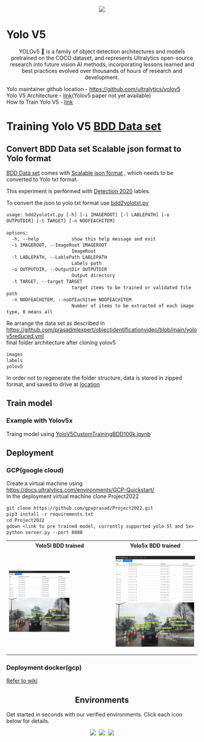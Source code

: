 <div align="center">
  <p>
    <a align="center" href="https://ultralytics.com/yolov5" target="_blank">
      <img width="850" src="https://github.com/ultralytics/assets/raw/master/yolov5/v62/splash_readme.png"></a>
  </p>
</div>

# Yolo V5 

<div align="center">
YOLOv5 🚀 is a family of object detection architectures and models pretrained on the COCO dataset, and represents Ultralytics open-source research into future vision AI methods, incorporating lessons learned and best practices evolved over thousands of hours of research and development.
</div>


Yolo maintainer github location - https://github.com/ultralytics/yolov5 <br/>
Yolo V5 Architecture - [link](https://github.com/ultralytics/yolov5/issues/6998)(Yolov5 paper not yet available)<br/>
How to Train Yolo V5 - [link](https://github.com/ultralytics/yolov5/wiki/Train-Custom-Data)<br/>


# Training Yolo V5 [BDD Data set](https://bdd-data.berkeley.edu/)
## Convert BDD Data set Scalable json format to Yolo format
[BDD Data set](https://bdd-data.berkeley.edu/portal.html) comes with [Scalable json format](https://doc.scalabel.ai/format.html) , which needs to be converted to Yolo txt format.<br/>

This experiment is performed with [Detection 2020](https://doc.bdd100k.com/download.html#detection-2020-labels) lables.<br/>

To convert the json to yolo txt format use [bdd2yolotxt.py](https://github.com/prasadmlexpert/objectidentificationvideo/blob/main/bdd2yolotxt.py)<br/>

```
usage: bdd2yolotxt.py [-h] [-i IMAGEROOT] [-l LABLEPATH] [-o OUTPUTDIR] [-t TARGET] [-n NOOFEACHITEM]

options:
  -h, --help            show this help message and exit
  -i IMAGEROOT, --ImageRoot IMAGEROOT
                        ImageRoot
  -l LABLEPATH, --LablePath LABLEPATH
                        Labels path
  -o OUTPUTDIR, --OutputDir OUTPUTDIR
                        Output directory
  -t TARGET, --target TARGET
                        target items to be trained or validated file path
  -n NOOFEACHITEM, --noOfEachItem NOOFEACHITEM
                        Number of items to be extracted of each image type, 0 means all
```
 Re arrange the data set as described in https://github.com/prasadmlexpert/objectidentificationvideo/blob/main/yolov5reduced.yml <br/>
 final folder architecture after cloning yolov5<br/>
 ```
 images
 labels
 yolov5
 ```
 
 In order not to regenerate the folder structure, data is stored in zipped format, and saved to drive at [location](https://drive.google.com/file/d/19eofB_tGB0xX-Qrt0zmvXiYj2bMPP9B1/view?usp=sharing)
 
 ## Train model
 ### Example with Yolov5x
Traing model using [YoloV5CustomTrainingBDD100k.ipynb](https://github.com/prasadmlexpert/objectidentificationvideo/blob/498fc1eaea8cc169aac442b4851629be65e0f4ee/YoloV5CustomTrainingBDD100k.ipynb)<br/>

## Deployment
### GCP(google cloud)
Create a virtual machine using https://docs.ultralytics.com/environments/GCP-Quickstart/ <br/>
In the deployment virtual machine clone Project2022 <br/>
 ```
git clone https://github.com/gpvprasad/Project2022.git
pip3 install -r requirements.txt 
cd Project2022
gdown <link to pre trained model, currently supported yolo 5l and 5x>
python server.py --port 8080
 ```
 <table>
 <tr>
    <th>Yolo5l BDD trained</th>
    <th>Yolo5x BDD trained</th>
  </tr>
  <tr>
    <td>
     <p>
      <a align="center">
        <img width=60% height=auto src="https://github.com/prasadmlexpert/objectidentificationvideo/raw/main/yolo5lcustom.jpg"></a>
     </p>
    </td>
    <td>
     <p>
      <a align="center">
        <img width=700% height=auto src="https://github.com/prasadmlexpert/objectidentificationvideo/raw/main/yolo5xcustom.jpg"></a>
     </p>
    </td>
  </tr>
  </table>
  
  
### Deployment docker(gcp) 
[Refer to wiki](https://github.com/prasadmlexpert/objectidentificationvideo/wiki/Deployment-using-Docker)

## <div align="center">Environments</div>

Get started in seconds with our verified environments. Click each icon below for details.

<div align="center">
  <a href="https://github.com/prasadmlexpert/objectidentificationvideo/blob/main/YoloV5CustomTrainingBDD100k.ipynb">
    <img src="https://github.com/ultralytics/yolov5/releases/download/v1.0/logo-colab-small.png" width="10%" /></a>
  <img src="https://github.com/ultralytics/assets/raw/master/social/logo-transparent.png" width="5%" alt="" />
  <a href="https://hub.docker.com/r/ultralytics/yolov5">
    <img src="https://github.com/ultralytics/yolov5/releases/download/v1.0/logo-docker-small.png" width="10%" /></a>
  <img src="https://github.com/ultralytics/assets/raw/master/social/logo-transparent.png" width="5%" alt="" />
  <a href="https://github.com/ultralytics/yolov5/wiki/GCP-Quickstart">
    <img src="https://github.com/ultralytics/yolov5/releases/download/v1.0/logo-gcp-small.png" width="10%" /></a>
</div>

